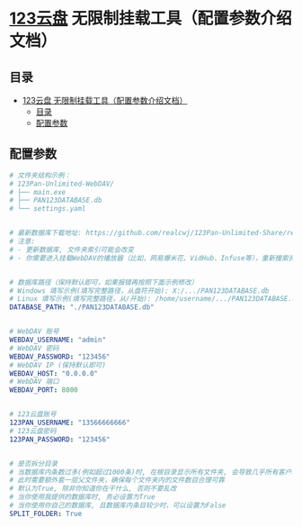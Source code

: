 # [123云盘](https://www.123pan.com) 无限制挂载工具（配置参数介绍文档）

## 目录

- [123云盘 无限制挂载工具（配置参数介绍文档）](#123云盘-无限制挂载工具配置参数介绍文档)
  - [目录](#目录)
  - [配置参数](#配置参数)

## 配置参数

```yaml
# 文件夹结构示例：
# 123Pan-Unlimited-WebDAV/
# ├── main.exe
# ├── PAN123DATABASE.db
# └── settings.yaml


# 最新数据库下载地址: https://github.com/realcwj/123Pan-Unlimited-Share/releases/tag/database
# 注意: 
# - 更新数据库, 文件夹索引可能会改变
# - 你需要进入挂载WebDAV的播放器（比如，网易爆米花、VidHub、Infuse等），重新搜索资源、重新刮削


# 数据库路径（保持默认即可，如果报错再按照下面示例修改）
# Windows 填写示例(填写完整路径，从盘符开始): X:/.../PAN123DATABASE.db
# Linux 填写示例(填写完整路径，从/开始): /home/username/.../PAN123DATABASE.db
DATABASE_PATH: "./PAN123DATABASE.db"


# WebDAV 账号
WEBDAV_USERNAME: "admin"
# WebDAV 密码
WEBDAV_PASSWORD: "123456"
# WebDAV IP (保持默认即可)
WEBDAV_HOST: "0.0.0.0"
# WebDAV 端口
WEBDAV_PORT: 8000


# 123云盘账号
123PAN_USERNAME: "13566666666"
# 123云盘密码
123PAN_PASSWORD: "123456"


# 是否拆分目录
# 当数据库内条数过多(例如超过1000条)时, 在根目录显示所有文件夹, 会导致几乎所有客户端崩溃
# 此时需要额外套一层父文件夹，确保每个文件夹内的文件数目合理可靠
# 默认为True, 除非你知道你在干什么, 否则不要乱改
# 当你使用我提供的数据库时, 务必设置为True
# 当你使用你自己的数据库, 且数据库内条目较少时，可以设置为False
SPLIT_FOLDER: True
```